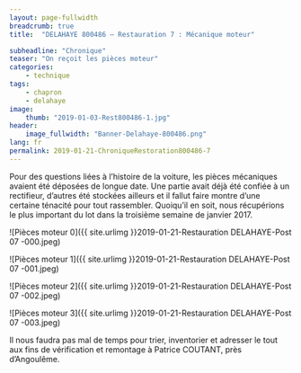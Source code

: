 ```yaml
---
layout: page-fullwidth
breadcrumb: true
title:  "DELAHAYE 800486 – Restauration 7 : Mécanique moteur"

subheadline: "Chronique" 
teaser: "On reçoit les pièces moteur"
categories:
    - technique
tags:
    - chapron
    - delahaye
image:
    thumb: "2019-01-03-Rest800486-1.jpg"
header:
    image_fullwidth: "Banner-Delahaye-800486.png"
lang: fr
permalink: 2019-01-21-ChroniqueRestoration800486-7
---
```

Pour des questions liées à l’histoire de la voiture, les pièces mécaniques avaient été déposées de longue date. Une partie avait déjà été confiée à un rectifieur, d’autres été stockées ailleurs et il fallut faire montre d’une certaine ténacité pour tout rassembler.
Quoiqu’il en soit, nous récupérions le plus important du lot dans la troisième semaine de janvier 2017.

![Pièces moteur 0]({{ site.urlimg }}2019-01-21-Restauration DELAHAYE-Post 07 -000.jpeg)

![Pièces moteur 1]({{ site.urlimg }}2019-01-21-Restauration DELAHAYE-Post 07 -001.jpeg)

![Pièces moteur 2]({{ site.urlimg }}2019-01-21-Restauration DELAHAYE-Post 07 -002.jpeg)

![Pièces moteur 3]({{ site.urlimg }}2019-01-21-Restauration DELAHAYE-Post 07 -003.jpeg)


Il nous faudra pas mal de temps pour trier, inventorier et adresser le tout aux fins de vérification et remontage à Patrice COUTANT, près d’Angoulême. 
